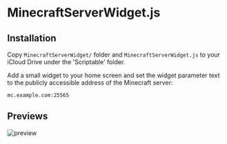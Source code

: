 # MinecraftServerWidget.js

## Installation

Copy `MinecraftServerWidget/` folder and `MinecraftServerWidget.js` to your iCloud Drive under the 'Scriptable' folder.

Add a small widget to your home screen and set the widget parameter text to the publicly accessible address of the Minecraft server:

```
mc.example.com:25565
```

## Previews

![preview](preview_all.png)
